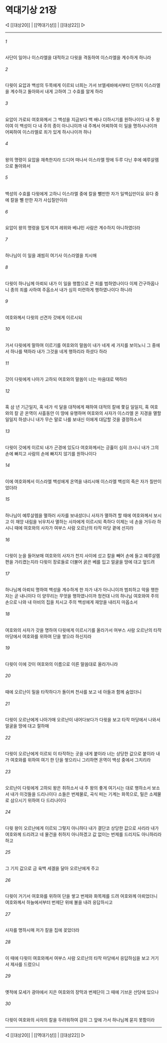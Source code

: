 # 역대기상 21장

◁ [[대상20]] | [[역대기상]] | [[대상22]] ▷
***

###### 1
사단이 일어나 이스라엘을 대적하고 다윗을 격동하여 이스라엘을 계수하게 하니라

###### 2
다윗이 요압과 백성의 두목에게 이르되 너희는 가서 브엘세바에서부터 단까지 이스라엘을 계수하고 돌아와서 내게 고하여 그 수효를 알게 하라

###### 3
요압이 가로되 여호와께서 그 백성을 지금보다 백 배나 더하시기를 원하나이다 내 주 왕이여 이 백성이 다 내 주의 종이 아니니이까 내 주께서 어찌하여 이 일을 명하시나이까 어찌하여 이스라엘로 죄가 있게 하시나이까 하나

###### 4
왕의 명령이 요압을 재촉한지라 드디어 떠나서 이스라엘 땅에 두루 다닌 후에 예루살렘으로 돌아와서

###### 5
백성의 수효를 다윗에게 고하니 이스라엘 중에 칼을 뺄만한 자가 일백십만이요 유다 중에 칼을 뺄 만한 자가 사십칠만이라

###### 6
요압이 왕의 명령을 밉게 여겨 레위와 베냐민 사람은 계수하지 아니하였더라

###### 7
하나님이 이 일을 괘씸히 여기사 이스라엘을 치시매

###### 8
다윗이 하나님께 아뢰되 내가 이 일을 행함으로 큰 죄를 범하였나이다 이제 간구하옵나니 종의 죄를 사하여 주옵소서 내가 심히 미련하게 행하였나이다 하니라

###### 9
여호와께서 다윗의 선견자 갓에게 이르시되

###### 10
가서 다윗에게 말하여 이르기를 여호와의 말씀이 내가 네게 세 가지를 보이노니 그 중에서 하나를 택하라 내가 그것을 네게 행하리라 하셨다 하라

###### 11
갓이 다윗에게 나아가 고하되 여호와의 말씀이 너는 마음대로 택하라

###### 12
혹 삼 년 기근일지, 혹 네가 석 달을 대적에게 패하여 대적의 칼에 쫓길 일일지, 혹 여호와의 칼 곧 온역이 사흘동안 이 땅에 유행하며 여호와의 사자가 이스라엘 온 지경을 멸할 일일지 하셨나니 내가 무슨 말로 나를 보내신 이에게 대답할 것을 결정하소서

###### 13
다윗이 갓에게 이르되 내가 곤경에 있도다 여호와께서는 긍휼이 심히 크시니 내가 그의 손에 빠지고 사람의 손에 빠지지 않기를 원하나이다

###### 14
이에 여호와께서 이스라엘 백성에게 온역을 내리시매 이스라엘 백성의 죽은 자가 칠만이었더라

###### 15
하나님이 예루살렘을 멸하러 사자를 보내셨더니 사자가 멸하려 할 때에 여호와께서 보시고 이 재앙 내림을 뉘우치사 멸하는 사자에게 이르시되 족하다 이제는 네 손을 거두라 하시니 때에 여호와의 사자가 여부스 사람 오르난의 타작 마당 곁에 선지라

###### 16
다윗이 눈을 들어보매 여호와의 사자가 천지 사이에 섰고 칼을 빼어 손에 들고 예루살렘 편을 가리켰는지라 다윗이 장로들로 더불어 굵은 베를 입고 얼굴을 땅에 대고 엎드려

###### 17
하나님께 아뢰되 명하여 백성을 계수하게 한 자가 내가 아니니이까 범죄하고 악을 행한 자는 곧 내니이다 이 양무리는 무엇을 행하였나이까 청컨대 나의 하나님 여호와여 주의 손으로 나와 내 아비의 집을 치시고 주의 백성에게 재앙을 내리지 마옵소서

###### 18
여호와의 사자가 갓을 명하여 다윗에게 이르시기를 올라가서 여부스 사람 오르난의 타작 마당에서 여호와를 위하여 단을 쌓으라 하신지라

###### 19
다윗이 이에 갓이 여호와의 이름으로 이른 말씀대로 올라가니라

###### 20
때에 오르난이 밀을 타작하다가 돌이켜 천사를 보고 네 아들과 함께 숨었더니

###### 21
다윗이 오르난에게 나아가매 오르난이 내어다보다가 다윗을 보고 타작 마당에서 나와서 얼굴을 땅에 대고 절하매

###### 22
다윗이 오르난에게 이르되 이 타작하는 곳을 내게 붙이라 너는 상당한 값으로 붙이라 내가 여호와를 위하여 여기 한 단을 쌓으리니 그리하면 온역이 백성 중에서 그치리라

###### 23
오르난이 다윗에게 고하되 왕은 취하소서 내 주 왕의 좋게 여기시는 대로 행하소서 보소서 내가 이것들을 드리나이다 소들은 번제물로, 곡식 떠는 기계는 화목으로, 밀은 소제물로 삼으시기 위하여 다 드리나이다

###### 24
다윗 왕이 오르난에게 이르되 그렇지 아니하다 내가 결단코 상당한 값으로 사리라 내가 여호와께 드리려고 네 물건을 취하지 아니하겠고 값 없이는 번제를 드리지도 아니하리라 하고

###### 25
그 기지 값으로 금 육백 세겔을 달아 오르난에게 주고

###### 26
다윗이 거기서 여호와를 위하여 단을 쌓고 번제와 화목제를 드려 여호와께 아뢰었더니 여호와께서 하늘에서부터 번제단 위에 불을 내려 응답하시고

###### 27
사자를 명하시매 저가 칼을 집에 꽂았더라

###### 28
이 때에 다윗이 여호와께서 여부스 사람 오르난의 타작 마당에서 응답하심을 보고 거기서 제사를 드렸으니

###### 29
옛적에 모세가 광야에서 지은 여호와의 장막과 번제단이 그 때에 기브온 산당에 있으나

###### 30
다윗이 여호와의 사자의 칼을 두려워하여 감히 그 앞에 가서 하나님께 묻지 못함이라

***
◁ [[대상20]] | [[역대기상]] | [[대상22]] ▷